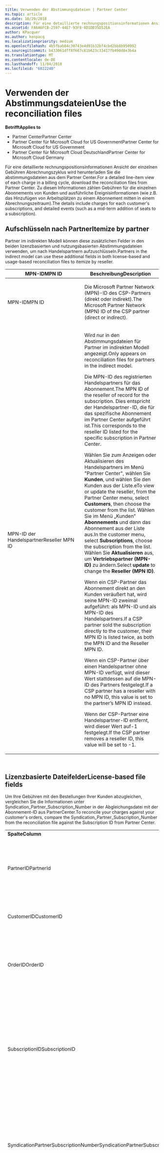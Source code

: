 ```yaml
---
title: Verwenden der Abstimmungsdateien | Partner Center
ms.topic: article
ms.date: 10/29/2018
description: Für eine detaillierte rechnungspositionsinformationen Ansicht der einzelnen Gebühren Abrechnungszyklus wird herunterladen Sie die abstimmungsdateien aus dem Partner Center.
ms.assetid: FA6A6FCB-2597-44E7-93F8-8D1DD35D52EA
author: KPacquer
ms.author: kenpacq
ms.localizationpriority: medium
ms.openlocfilehash: 4b5fbab84c30743e4d91b32bf4cbd2bb8b950992
ms.sourcegitcommit: b433061dff8f667c81b623c33417fb490d8e3b4a
ms.translationtype: MT
ms.contentlocale: de-DE
ms.lasthandoff: 11/04/2018
ms.locfileid: "6022240"
---
```

# <a name="use-the-reconciliation-files"></a><span data-ttu-id="d9458-103">Verwenden der Abstimmungsdateien</span><span class="sxs-lookup"><span data-stu-id="d9458-103">Use the reconciliation files</span></span>

**<span data-ttu-id="d9458-104">Betrifft</span><span class="sxs-lookup"><span data-stu-id="d9458-104">Applies to</span></span>**

-  <span data-ttu-id="d9458-105">Partner Center</span><span class="sxs-lookup"><span data-stu-id="d9458-105">Partner Center</span></span>
-  <span data-ttu-id="d9458-106">Partner Center für Microsoft Cloud for US Government</span><span class="sxs-lookup"><span data-stu-id="d9458-106">Partner Center for Microsoft Cloud for US Government</span></span>
-  <span data-ttu-id="d9458-107">Partner Center für Microsoft Cloud Deutschland</span><span class="sxs-lookup"><span data-stu-id="d9458-107">Partner Center for Microsoft Cloud Germany</span></span>

<span data-ttu-id="d9458-108">Für eine detaillierte rechnungspositionsinformationen Ansicht der einzelnen Gebühren Abrechnungszyklus wird herunterladen Sie die abstimmungsdateien aus dem Partner Center.</span><span class="sxs-lookup"><span data-stu-id="d9458-108">For a detailed line-item view of each charge in a billing cycle, download the reconciliation files from Partner Center.</span></span> <span data-ttu-id="d9458-109">Zu diesen Informationen zählen Gebühren für die einzelnen Abonnements von Kunden und ausführliche Ereignisinformationen (wie z.B. das Hinzufügen von Arbeitsplätzen zu einem Abonnement mitten in einem Abrechnungszeitraum).</span><span class="sxs-lookup"><span data-stu-id="d9458-109">The details include charges for each customer's subscriptions, and detailed events (such as a mid-term addition of seats to a subscription).</span></span>

## <a href="" id="itemizebypartner"></a><span data-ttu-id="d9458-110">Aufschlüsseln nach Partner</span><span class="sxs-lookup"><span data-stu-id="d9458-110">Itemize by partner</span></span>


<span data-ttu-id="d9458-111">Partner im indirekten Modell können diese zusätzlichen Felder in den beiden lizenzbasierten und nutzungsbasierten Abstimmungsdateien verwenden, um nach Handelspartnern aufzuschlüsseln.</span><span class="sxs-lookup"><span data-stu-id="d9458-111">Partners in the indirect model can use these additional fields in both license-based and usage-based reconciliation files to itemize by reseller.</span></span>

<table>
<colgroup>
<col width="50%" />
<col width="50%" />
</colgroup>
<thead>
<tr class="header">
<th><span data-ttu-id="d9458-112">MPN-ID</span><span class="sxs-lookup"><span data-stu-id="d9458-112">MPN ID</span></span></th>
<th><span data-ttu-id="d9458-113">Beschreibung</span><span class="sxs-lookup"><span data-stu-id="d9458-113">Description</span></span></th>
</tr>
</thead>
<tbody>
<tr class="odd">
<td><span data-ttu-id="d9458-114">MPN-ID</span><span class="sxs-lookup"><span data-stu-id="d9458-114">MPN ID</span></span></td>
<td><p><span data-ttu-id="d9458-115">Die Microsoft Partner Network (MPN)-ID des CSP-Partners (direkt oder indirekt).</span><span class="sxs-lookup"><span data-stu-id="d9458-115">The Microsoft Partner Network (MPN) ID of the CSP partner (direct or indirect).</span></span></p></td>
</tr>
<tr class="even">
<td><span data-ttu-id="d9458-116">MPN-ID der Handelspartner</span><span class="sxs-lookup"><span data-stu-id="d9458-116">Reseller MPN ID</span></span></td>
<td><p><span data-ttu-id="d9458-117">Wird nur in den Abstimmungsdateien für Partner im indirekten Modell angezeigt.</span><span class="sxs-lookup"><span data-stu-id="d9458-117">Only appears on reconciliation files for partners in the indirect model.</span></span></p>
<p><span data-ttu-id="d9458-118">Die MPN-ID des registrierten Handelspartners für das Abonnement.</span><span class="sxs-lookup"><span data-stu-id="d9458-118">The MPN ID of the reseller of record for the subscription.</span></span> <span data-ttu-id="d9458-119">Dies entspricht der Handelspartner-ID, die für das spezifische Abonnement im Partner Center aufgeführt ist.</span><span class="sxs-lookup"><span data-stu-id="d9458-119">This corresponds to the reseller ID listed for the specific subscription in Partner Center.</span></span></p>
<p><span data-ttu-id="d9458-120">Wählen Sie zum Anzeigen oder Aktualisieren des Handelspartners im Menü "Partner Center", wählen Sie <strong>Kunden</strong>, und wählen Sie den Kunden aus der Liste.</span><span class="sxs-lookup"><span data-stu-id="d9458-120">eTo view or update the reseller, from the Partner Center menu, select <strong>Customers</strong>, then choose the customer from the list.</span></span> <span data-ttu-id="d9458-121">Wählen Sie im Menü „Kunden” <strong>Abonnements</strong> und dann das Abonnement aus der Liste aus.</span><span class="sxs-lookup"><span data-stu-id="d9458-121">In the customer menu, select <strong>Subscriptions</strong>, choose the subscription from the list.</span></span> <span data-ttu-id="d9458-122">Wählen Sie <strong>Aktualisieren</strong> aus, um <strong>Vertriebspartner (MPN-ID)</strong> zu ändern.</span><span class="sxs-lookup"><span data-stu-id="d9458-122">Select <strong>update</strong> to change the <strong>Reseller (MPN ID)</strong>.</span></span></p>
<p><span data-ttu-id="d9458-123">Wenn ein CSP-Partner das Abonnement direkt an den Kunden veräußert hat, wird seine MPN-ID zweimal aufgeführt: als MPN-ID und als MPN-ID des Handelspartners.</span><span class="sxs-lookup"><span data-stu-id="d9458-123">If a CSP partner sold the subscription directly to the customer, their MPN ID is listed twice, as both the MPN ID and the Reseller MPN ID.</span></span></p>
<p><span data-ttu-id="d9458-124">Wenn ein CSP-Partner über einen Handelspartner ohne MPN-ID verfügt, wird dieser Wert stattdessen auf die MPN-ID des Partners festgelegt.</span><span class="sxs-lookup"><span data-stu-id="d9458-124">If a CSP partner has a reseller with no MPN ID, this value is set to the partner’s MPN ID instead.</span></span></p>
<p><span data-ttu-id="d9458-125">Wenn der CSP-Partner eine Handelspartner-ID entfernt, wird dieser Wert auf-1 festgelegt.</span><span class="sxs-lookup"><span data-stu-id="d9458-125">If the CSP partner removes a reseller ID, this value will be set to -1.</span></span></p></td>
</tr>
</tbody>
</table>

 

## <a href="" id="licensebasedfiles"></a> <span data-ttu-id="d9458-126">Lizenzbasierte Dateifelder</span><span class="sxs-lookup"><span data-stu-id="d9458-126">License-based file fields</span></span>


<span data-ttu-id="d9458-127">Um Ihre Gebühren mit den Bestellungen Ihrer Kunden abzugleichen, vergleichen Sie die Informationen unter Syndication\_Partner\_Subscription\_Number in der Abgleichungsdatei mit der Abonnement-ID aus PartnerCenter.</span><span class="sxs-lookup"><span data-stu-id="d9458-127">To reconcile your charges against your customer's orders, compare the Syndication\_Partner\_Subscription\_Number from the reconciliation file against the Subscription ID from Partner Center.</span></span>

<table>
<colgroup>
<col width="33%" />
<col width="33%" />
<col width="33%" />
</colgroup>
<tbody>
<tr class="odd">
<td><strong><span data-ttu-id="d9458-128">Spalte</span><span class="sxs-lookup"><span data-stu-id="d9458-128">Column</span></span></strong></td>
<td><strong><span data-ttu-id="d9458-129">Beschreibung</span><span class="sxs-lookup"><span data-stu-id="d9458-129">Description</span></span></strong></td>
<td><strong><span data-ttu-id="d9458-130">Beispielwert</span><span class="sxs-lookup"><span data-stu-id="d9458-130">Sample Value</span></span></strong></td>
</tr>
<tr class="even">
<td><span data-ttu-id="d9458-131">PartnerID</span><span class="sxs-lookup"><span data-stu-id="d9458-131">PartnerId</span></span></td>
<td><p><span data-ttu-id="d9458-132">Eindeutiger Bezeichner für eine spezifische Abrechnungsentität im GUID-Format.</span><span class="sxs-lookup"><span data-stu-id="d9458-132">Unique identifier for a specific billing entity, in GUID format.</span></span> <span data-ttu-id="d9458-133">Nicht zur Abstimmung erforderlich, kann jedoch hilfreiche Informationen bereitstellen.</span><span class="sxs-lookup"><span data-stu-id="d9458-133">Not required for reconciliation, however may be useful information.</span></span> <span data-ttu-id="d9458-134">In allen Zeilen gleich.</span><span class="sxs-lookup"><span data-stu-id="d9458-134">Same in all rows.</span></span></p></td>
<td><span data-ttu-id="d9458-135">8ddd03642-test-test-test-46b58d356b4e</span><span class="sxs-lookup"><span data-stu-id="d9458-135">8ddd03642-test-test-test-46b58d356b4e</span></span></td>
</tr>
<tr class="odd">
<td><span data-ttu-id="d9458-136">CustomerID</span><span class="sxs-lookup"><span data-stu-id="d9458-136">CustomerID</span></span></td>
<td><p><span data-ttu-id="d9458-137">Eindeutige Microsoft-ID im GUID-Format: wird zur Identifizierung des Kunden verwendet.</span><span class="sxs-lookup"><span data-stu-id="d9458-137">Unique Microsoft ID, in GUID format, used to identify the customer.</span></span></p></td>
<td><span data-ttu-id="d9458-138">12ABCD34-001A-BCD2-987C-3210ABCD5678</span><span class="sxs-lookup"><span data-stu-id="d9458-138">12ABCD34-001A-BCD2-987C-3210ABCD5678</span></span></td>
</tr>
<tr class="even">
<td><span data-ttu-id="d9458-139">OrderID</span><span class="sxs-lookup"><span data-stu-id="d9458-139">OrderID</span></span></td>
<td><p><span data-ttu-id="d9458-140">Eindeutiger Bezeichner für eine Bestellung auf der Microsoft-Abrechnungsplattform.</span><span class="sxs-lookup"><span data-stu-id="d9458-140">Unique identifier for an order in the Microsoft billing platform.</span></span> <span data-ttu-id="d9458-141">Kann beim Kontakt zum Support zum Identifizieren der Bestellung hilfreich sein, jedoch nicht zur Abstimmung.</span><span class="sxs-lookup"><span data-stu-id="d9458-141">May be useful to identify the order when contacting support but not for reconciliation.</span></span></p></td>
<td><span data-ttu-id="d9458-142">566890604832738111</span><span class="sxs-lookup"><span data-stu-id="d9458-142">566890604832738111</span></span></td>
</tr>
<tr class="odd">
<td><span data-ttu-id="d9458-143">SubscriptionID</span><span class="sxs-lookup"><span data-stu-id="d9458-143">SubscriptionID</span></span></td>
<td><p><span data-ttu-id="d9458-144">Eindeutiger Bezeichner für ein Abonnement auf der Microsoft-Abrechnungsplattform.</span><span class="sxs-lookup"><span data-stu-id="d9458-144">Unique identifier for a subscription in the Microsoft billing platform.</span></span> <span data-ttu-id="d9458-145">Kann zum Identifizieren des Abonnements bei einer Supportanfrage nützlich sein, dient jedoch nicht zu Abstimmungszwecken.</span><span class="sxs-lookup"><span data-stu-id="d9458-145">May be useful to identify the subscription when contacting support but not for reconciliation.</span></span></p>
<p><span data-ttu-id="d9458-146">Diese ID ist nicht mit der Abonnement-ID in der Partner-Verwaltungskonsole identisch.</span><span class="sxs-lookup"><span data-stu-id="d9458-146">This is not the same as the Subscription ID on the Partner Admin Console.</span></span> <span data-ttu-id="d9458-147">Siehe Syndication_Partner_Subscription_Number.</span><span class="sxs-lookup"><span data-stu-id="d9458-147">Please see Syndication_Partner_Subscription_Number.</span></span></p></td>
<td><span data-ttu-id="d9458-148">usCBMgAAAAAAAAIA</span><span class="sxs-lookup"><span data-stu-id="d9458-148">usCBMgAAAAAAAAIA</span></span></td>
</tr>
<tr class="even">
<td><span data-ttu-id="d9458-149">SyndicationPartnerSubscriptionNumber</span><span class="sxs-lookup"><span data-stu-id="d9458-149">SyndicationPartnerSubscriptionNumber</span></span></td>
<td><p><span data-ttu-id="d9458-150">Eindeutiger Bezeichner des Abonnements.</span><span class="sxs-lookup"><span data-stu-id="d9458-150">Unique identifier for subscriptions.</span></span> <span data-ttu-id="d9458-151">Ein Kunde kann über mehrere Abonnements für denselben Plan verfügen, daher ist dies für die Analyse der Erstattungsdatei wichtig.</span><span class="sxs-lookup"><span data-stu-id="d9458-151">A customer can have multiple subscriptions for the same plan, so this is important for reconciliation file analysis.</span></span></p>
<p><span data-ttu-id="d9458-152">Dieses Feld ist der Abonnement-ID in der Partner-Administratorkonsole zugeordnet.</span><span class="sxs-lookup"><span data-stu-id="d9458-152">This field maps to the Subscription ID in the Partner Admin Console.</span></span></p></td>
<td><span data-ttu-id="d9458-153">fb977ab5-test-test-test-24c8d9591708</span><span class="sxs-lookup"><span data-stu-id="d9458-153">fb977ab5-test-test-test-24c8d9591708</span></span></td>
</tr>
<tr class="odd">
<td><span data-ttu-id="d9458-154">OfferID</span><span class="sxs-lookup"><span data-stu-id="d9458-154">OfferID</span></span></td>
<td><p><span data-ttu-id="d9458-155">Eindeutige Angebot-ID.</span><span class="sxs-lookup"><span data-stu-id="d9458-155">Unique offer ID.</span></span> <span data-ttu-id="d9458-156">Standard-Angebots-ID gemäß der Preisliste.</span><span class="sxs-lookup"><span data-stu-id="d9458-156">Standard offer ID as per price list.</span></span></p>
<p><span data-ttu-id="d9458-157"><b>Hinweis</b>: Dieser Wert entspricht nicht der Angebots-ID aus der Preisliste.</span><span class="sxs-lookup"><span data-stu-id="d9458-157"><b>Note</b>: This value does not match Offer ID from the price list.</span></span> <span data-ttu-id="d9458-158">Siehe DurableOfferID unten.</span><span class="sxs-lookup"><span data-stu-id="d9458-158">See DurableOfferID below.</span></span></p></td>
<td><span data-ttu-id="d9458-159">FE616D64-E9A8-40EF-843F-152E9BBEF3D1</span><span class="sxs-lookup"><span data-stu-id="d9458-159">FE616D64-E9A8-40EF-843F-152E9BBEF3D1</span></span></td>
</tr>
<tr class="even">
<td><span data-ttu-id="d9458-160">DurableOfferID</span><span class="sxs-lookup"><span data-stu-id="d9458-160">DurableOfferID</span></span></td>
<td><p><span data-ttu-id="d9458-161">Eindeutige dauerhafte Angebots-ID gemäß Definition in der Preisliste.</span><span class="sxs-lookup"><span data-stu-id="d9458-161">Unique durable offer ID, as defined in the price list.</span></span></p>
<p><span data-ttu-id="d9458-162"><b>Hinweis</b>: Dieser Wert entspricht der Angebots-ID aus der Preisliste.</span><span class="sxs-lookup"><span data-stu-id="d9458-162"><b>Note</b>: This value matches the Offer ID from the price list.</span></span></p></td>
<td><span data-ttu-id="d9458-163">1017D7F3-6D7F-4BFA-BDD8-79BC8F104E0C</span><span class="sxs-lookup"><span data-stu-id="d9458-163">1017D7F3-6D7F-4BFA-BDD8-79BC8F104E0C</span></span></td>
</tr>
<tr class="odd">
<td><span data-ttu-id="d9458-164">OfferName</span><span class="sxs-lookup"><span data-stu-id="d9458-164">OfferName</span></span></td>
<td><p><span data-ttu-id="d9458-165">Der Name des Service-Angebots, das der Kunde gekauft hat, wie in der Preisliste definiert.</span><span class="sxs-lookup"><span data-stu-id="d9458-165">The name of the service offering purchased by the customer, as defined in the price list.</span></span></p></td>
<td><span data-ttu-id="d9458-166">Microsoft Office 365 (Plan E3)</span><span class="sxs-lookup"><span data-stu-id="d9458-166">Microsoft Office 365 (Plan E3)</span></span></td>
</tr>
<tr class="even">
<td><span data-ttu-id="d9458-167">SubscriptionStartDate</span><span class="sxs-lookup"><span data-stu-id="d9458-167">SubscriptionStartDate</span></span></td>
<td><p><span data-ttu-id="d9458-168">Das Anfangsdatum des Abonnements, festgelegt auf den Tag nach Übermittlung der Bestellung.</span><span class="sxs-lookup"><span data-stu-id="d9458-168">The subscription start date, set to the day after the order is submitted.</span></span> <span data-ttu-id="d9458-169">Wenn Sie das Anfangsdatum des Abonnements mit dem Enddatum vergleichen, können Sie feststellen, ob der Kunde sich noch im ersten Jahr des Abonnements befindet, oder ob das Abonnement für das folgende Jahr verlängert wurde.</span><span class="sxs-lookup"><span data-stu-id="d9458-169">By looking at the subscription start date in conjunction with the end date, you can determine if the customer is still within the first year of the subscription or if the subscription has been renewed for the following year.</span></span></p>
<p><span data-ttu-id="d9458-170">Die Uhrzeit ist immer auf den Tagesbeginn um 0:00 Uhr festgelegt.</span><span class="sxs-lookup"><span data-stu-id="d9458-170">The time is always the beginning of the day, 0:00.</span></span></p></td>
<td><span data-ttu-id="d9458-171">01.02.2015 0:00</span><span class="sxs-lookup"><span data-stu-id="d9458-171">2/1/2015 0:00</span></span></td>
</tr>
<tr class="odd">
<td><span data-ttu-id="d9458-172">SubscriptionEndDate</span><span class="sxs-lookup"><span data-stu-id="d9458-172">SubscriptionEndDate</span></span></td>
<td><p><span data-ttu-id="d9458-173">Enddatum des Abonnements: 12 Monate + x Tage nach dem Anfangsdatum (entspricht dem Abrechnungsdatum für den Partner) oder 12 Monate ab dem Verlängerungsdatum.</span><span class="sxs-lookup"><span data-stu-id="d9458-173">The subscription end date: 12 months + x days after start date (to align with partner billing date) or 12 months from renewal date.</span></span></p>
<p><span data-ttu-id="d9458-174">Bei Verlängerung werden die Preise gemäß der aktuellen Preisliste aktualisiert.</span><span class="sxs-lookup"><span data-stu-id="d9458-174">At renewal, prices are updated to the current price list.</span></span> <span data-ttu-id="d9458-175">Vor einer automatischen Verlängerung ist möglicherweise die Kommunikation mit dem Kunden erforderlich.</span><span class="sxs-lookup"><span data-stu-id="d9458-175">Customer communication may be required in advance of automated renewal.</span></span></p>
<p><span data-ttu-id="d9458-176">Die Uhrzeit ist immer auf den Tagesbeginn um 0:00 Uhr festgelegt.</span><span class="sxs-lookup"><span data-stu-id="d9458-176">The time is always the beginning of the day, 0:00.</span></span></p></td>
<td><span data-ttu-id="d9458-177">01.02.2015 0:00</span><span class="sxs-lookup"><span data-stu-id="d9458-177">2/1/2015 0:00</span></span></td>
</tr>
<tr class="even">
<td><span data-ttu-id="d9458-178">ChargeStartDate</span><span class="sxs-lookup"><span data-stu-id="d9458-178">ChargeStartDate</span></span></td>
<td><p><span data-ttu-id="d9458-179">Der erste Tag, an dem Gebühren anfallen.</span><span class="sxs-lookup"><span data-stu-id="d9458-179">Start day of the charges.</span></span></p>
<p><span data-ttu-id="d9458-180">Wenn ein Kunde die Anzahl der Arbeitsplätze ändert, werden anhand dieser Anzahl die Kosten pro Tag (anteilsmäßig) berechnet.</span><span class="sxs-lookup"><span data-stu-id="d9458-180">When a customer changes seat numbers, this number is used to calculate per-day (pro-rata) charges.</span></span></p>
<p><span data-ttu-id="d9458-181">Die Uhrzeit ist immer auf den Tagesbeginn um 0:00 Uhr festgelegt.</span><span class="sxs-lookup"><span data-stu-id="d9458-181">The time is always the beginning of the day, 0:00.</span></span></p></td>
<td><span data-ttu-id="d9458-182">01.02.2015 0:00</span><span class="sxs-lookup"><span data-stu-id="d9458-182">2/1/2015 0:00</span></span></td>
</tr>
<tr class="odd">
<td><span data-ttu-id="d9458-183">ChargeEndDate</span><span class="sxs-lookup"><span data-stu-id="d9458-183">ChargeEndDate</span></span></td>
<td><p><span data-ttu-id="d9458-184">Letzter Tag, an dem Gebühren anfallen.</span><span class="sxs-lookup"><span data-stu-id="d9458-184">End day of the charges.</span></span></p>
<p><span data-ttu-id="d9458-185">Wenn ein Kunde die Anzahl der Arbeitsplätze ändert, werden anhand dieser Anzahl die Kosten pro Tag (anteilsmäßig) berechnet.</span><span class="sxs-lookup"><span data-stu-id="d9458-185">When a customer changes seat numbers, this number is used to calculate per-day (pro-rata) charges.</span></span></p>
<p><span data-ttu-id="d9458-186">Die Uhrzeit ist immer auf das Tagesende um 23:59 Uhr festgelegt.</span><span class="sxs-lookup"><span data-stu-id="d9458-186">The time is always the end of the day, 23:59.</span></span></p></td>
<td><span data-ttu-id="d9458-187">28.2.2015 23:59</span><span class="sxs-lookup"><span data-stu-id="d9458-187">2/28/2015 23:59</span></span></td>
</tr>
<tr class="even">
<td><span data-ttu-id="d9458-188">ChargeType</span><span class="sxs-lookup"><span data-stu-id="d9458-188">ChargeType</span></span></td>
<td><p><span data-ttu-id="d9458-189">Art der Gebühren oder der Anpassung.</span><span class="sxs-lookup"><span data-stu-id="d9458-189">The type of charge or adjustment.</span></span> <span data-ttu-id="d9458-190">Siehe <a href="#charge_types">Zuordnung von Gebühren zwischen einer Rechnung und der Erstattungsdatei</a></span><span class="sxs-lookup"><span data-stu-id="d9458-190">See <a href="#charge_types">Mapping charges between an invoice and the reconciliation file</a></span></span></p></td>
<td><p><span data-ttu-id="d9458-191">Siehe <a href="#charge_types">Zuordnung von Gebühren zwischen einer Rechnung und der Erstattungsdatei</a></span><span class="sxs-lookup"><span data-stu-id="d9458-191">See <a href="#charge_types">Mapping charges between an invoice and the reconciliation file</a></span></span></p></td>
</tr>
<tr class="odd">
<td><span data-ttu-id="d9458-192">UnitPrice</span><span class="sxs-lookup"><span data-stu-id="d9458-192">UnitPrice</span></span></td>
<td><p><span data-ttu-id="d9458-193">Preis pro Arbeitsplatz, wie zum Zeitpunkt des Kaufs in der Preisliste veröffentlicht.</span><span class="sxs-lookup"><span data-stu-id="d9458-193">Price per seat, as published in the pricelist at the time of purchase.</span></span> <span data-ttu-id="d9458-194">Stellen Sie sicher, dass dies den Informationen entspricht, die in Ihrem Abrechnungssystem während der Abstimmung gespeichert wurden.</span><span class="sxs-lookup"><span data-stu-id="d9458-194">Ensure this matches the information stored in your billing system during reconciliation.</span></span></p></td>
<td><span data-ttu-id="d9458-195">6,82</span><span class="sxs-lookup"><span data-stu-id="d9458-195">6.82</span></span></td>
</tr>
<tr class="even">
<td><span data-ttu-id="d9458-196">Menge</span><span class="sxs-lookup"><span data-stu-id="d9458-196">Quantity</span></span></td>
<td><p><span data-ttu-id="d9458-197">Anzahl der Arbeitsplätze</span><span class="sxs-lookup"><span data-stu-id="d9458-197">Number of seats.</span></span> <span data-ttu-id="d9458-198">Stellen Sie sicher, dass dies den Informationen entspricht, die in Ihrem Abrechnungssystem während der Abstimmung gespeichert wurden.</span><span class="sxs-lookup"><span data-stu-id="d9458-198">Ensure this matches the information stored in your billing system during reconciliation.</span></span></p></td>
<td><span data-ttu-id="d9458-199">2</span><span class="sxs-lookup"><span data-stu-id="d9458-199">2</span></span></td>
</tr>
<tr class="odd">
<td><span data-ttu-id="d9458-200">Betrag</span><span class="sxs-lookup"><span data-stu-id="d9458-200">Amount</span></span></td>
<td><p><span data-ttu-id="d9458-201">Gesamtpreis für die Menge</span><span class="sxs-lookup"><span data-stu-id="d9458-201">Total of price for quantity.</span></span> <span data-ttu-id="d9458-202">Hilfreich der Überprüfung, dass die Betragsberechnung mit der Abrechnung für Ihre Kunden übereinstimmt.</span><span class="sxs-lookup"><span data-stu-id="d9458-202">Useful to check that the amount calculation matches how you calculate this for your customers.</span></span></p></td>
<td><span data-ttu-id="d9458-203">13,32</span><span class="sxs-lookup"><span data-stu-id="d9458-203">13.32</span></span></td>
</tr>
<tr class="even">
<td><span data-ttu-id="d9458-204">TotalOtherDiscount</span><span class="sxs-lookup"><span data-stu-id="d9458-204">TotalOtherDiscount</span></span></td>
<td><p><span data-ttu-id="d9458-205">Rabattbetrag auf diese Gebühren.</span><span class="sxs-lookup"><span data-stu-id="d9458-205">Amount of discount applied to these charges.</span></span> <span data-ttu-id="d9458-206">IUR (Internal Use Rights) oder neue Abonnements, die Anspruch auf einen Bonus haben, enthalten ebenfalls einen Rabattbetrag in dieser Spalte.</span><span class="sxs-lookup"><span data-stu-id="d9458-206">IUR or new subscriptions eligible for an incentive will also contain a discount amount in this column.</span></span></p></td>
<td><span data-ttu-id="d9458-207">2,32</span><span class="sxs-lookup"><span data-stu-id="d9458-207">2.32</span></span></td>
</tr>
<tr class="odd">
<td><span data-ttu-id="d9458-208">Zwischensumme</span><span class="sxs-lookup"><span data-stu-id="d9458-208">Subtotal</span></span></td>
<td><p><span data-ttu-id="d9458-209">Gesamtbetrag vor Steuern</span><span class="sxs-lookup"><span data-stu-id="d9458-209">Total before tax.</span></span> <span data-ttu-id="d9458-210">Überprüft, ob bei Rabatten Ihre Zwischensumme mit dem erwarteten Gesamtbetrag übereinstimmt.</span><span class="sxs-lookup"><span data-stu-id="d9458-210">Checks that your subtotal matches your expected total, in case of a discount.</span></span></p></td>
<td><span data-ttu-id="d9458-211">11</span><span class="sxs-lookup"><span data-stu-id="d9458-211">11</span></span></td>
</tr>
<tr class="even">
<td><span data-ttu-id="d9458-212">Steuern</span><span class="sxs-lookup"><span data-stu-id="d9458-212">Tax</span></span></td>
<td><p><span data-ttu-id="d9458-213">USt.-Betrag auf der Grundlage der Steuervorschriften und spezifischen Gegebenheiten Ihres Markts.</span><span class="sxs-lookup"><span data-stu-id="d9458-213">Tax amount charge, based on your market's tax rules and specific circumstances.</span></span></p></td>
<td><span data-ttu-id="d9458-214">0</span><span class="sxs-lookup"><span data-stu-id="d9458-214">0</span></span></td>
</tr>
<tr class="odd">
<td><span data-ttu-id="d9458-215">TotalForCustomer</span><span class="sxs-lookup"><span data-stu-id="d9458-215">TotalForCustomer</span></span></td>
<td><p><span data-ttu-id="d9458-216">Gesamtsumme nach Steuern.</span><span class="sxs-lookup"><span data-stu-id="d9458-216">Total after tax.</span></span> <span data-ttu-id="d9458-217">Überprüft, ob in der Rechnung Steuern berechnet werden.</span><span class="sxs-lookup"><span data-stu-id="d9458-217">Checks if you are charged tax in the invoice.</span></span></p></td>
<td><span data-ttu-id="d9458-218">11</span><span class="sxs-lookup"><span data-stu-id="d9458-218">11</span></span></td>
</tr>
<tr class="even">
<td><span data-ttu-id="d9458-219">Währung</span><span class="sxs-lookup"><span data-stu-id="d9458-219">Currency</span></span></td>
<td><p><span data-ttu-id="d9458-220">Währungstyp</span><span class="sxs-lookup"><span data-stu-id="d9458-220">Currency type.</span></span> <span data-ttu-id="d9458-221">Jede Abrechnungsentität verfügt nur über eine Währung.</span><span class="sxs-lookup"><span data-stu-id="d9458-221">Each billing entity has only one currency.</span></span> <span data-ttu-id="d9458-222">Überprüft auf Übereinstimmung in Ihrer ersten Rechnung und nach jedem großen Update der Abrechnungsplattform.</span><span class="sxs-lookup"><span data-stu-id="d9458-222">Check that it matches your first invoice and then after any major billing platform update.</span></span></p></td>
<td><span data-ttu-id="d9458-223">EUR</span><span class="sxs-lookup"><span data-stu-id="d9458-223">EUR</span></span></td>
</tr>
<tr class="odd">
<td><span data-ttu-id="d9458-224">CustomerName</span><span class="sxs-lookup"><span data-stu-id="d9458-224">CustomerName</span></span></td>
<td><p><span data-ttu-id="d9458-225">Firmenname des Kunden wie im Partner Center angegeben.</span><span class="sxs-lookup"><span data-stu-id="d9458-225">Customer's organization name as reported in Partner Center.</span></span> <span data-ttu-id="d9458-226">Dies ist sehr wichtig für die Abstimmung der Rechnung mit Ihren Systeminformationen.</span><span class="sxs-lookup"><span data-stu-id="d9458-226">This is very important for reconciling the invoice with your system information.</span></span></p></td>
<td><span data-ttu-id="d9458-227">Test für Kunde A</span><span class="sxs-lookup"><span data-stu-id="d9458-227">Test Customer A</span></span></td>
</tr>
<tr class="even">
<td><span data-ttu-id="d9458-228">MPNID</span><span class="sxs-lookup"><span data-stu-id="d9458-228">MPNID</span></span></td>
<td><p><span data-ttu-id="d9458-229">MPN-ID des CSP-Partners</span><span class="sxs-lookup"><span data-stu-id="d9458-229">MPN ID of the CSP partner</span></span></p></td>
<td><span data-ttu-id="d9458-230">4390934</span><span class="sxs-lookup"><span data-stu-id="d9458-230">4390934</span></span></td>
</tr>
<tr class="odd">
<td><span data-ttu-id="d9458-231">ResellerMPNID</span><span class="sxs-lookup"><span data-stu-id="d9458-231">ResellerMPNID</span></span></td>
<td><p><span data-ttu-id="d9458-232">MPN-ID des registrierten Handelspartners für das Abonnement.</span><span class="sxs-lookup"><span data-stu-id="d9458-232">MPN ID of the reseller of record for the subscription.</span></span> <span data-ttu-id="d9458-233">Siehe [Aufschlüsseln nach Partner](#itemizebypartner).</span><span class="sxs-lookup"><span data-stu-id="d9458-233">See [Itemize by partner](#itemizebypartner).</span></span></p></td>
<td><span data-ttu-id="d9458-234">4390934</span><span class="sxs-lookup"><span data-stu-id="d9458-234">4390934</span></span></td>
</tr>
<tr class="even">
<td><span data-ttu-id="d9458-235">DomainName</span><span class="sxs-lookup"><span data-stu-id="d9458-235">DomainName</span></span></td>
<td><p><span data-ttu-id="d9458-236">Kundendomänenname: wird zur Identifizierung des Kunden verwendet.</span><span class="sxs-lookup"><span data-stu-id="d9458-236">Customer's domain name, used to help identify the customer.</span></span> <span data-ttu-id="d9458-237">Dies sollte nicht verwendet werden, um den Kunden eindeutig zu identifizieren, wie der Kunde/Partner über das Office 365-Portal Vanity/Standarddomäne aktualisieren können.</span><span class="sxs-lookup"><span data-stu-id="d9458-237">This should not be used to uniquely identify the customer as the customer/partner can update the vanity/default domain via the O365 portal.</span></span> <span data-ttu-id="d9458-238">Dieses Feld wird bis zum zweiten Rechnungszyklus leer angezeigt.</span><span class="sxs-lookup"><span data-stu-id="d9458-238">This field may appear blank until the second billing cycle.</span></span></p></td>
<td><span data-ttu-id="d9458-239">example.onmicrosoft.com</span><span class="sxs-lookup"><span data-stu-id="d9458-239">example.onmicrosoft.com</span></span></td>
</tr>
<tr class="odd">
<td><span data-ttu-id="d9458-240">SubscriptionName</span><span class="sxs-lookup"><span data-stu-id="d9458-240">SubscriptionName</span></span></td>
<td><p><span data-ttu-id="d9458-241">Abonnement-Nickname.</span><span class="sxs-lookup"><span data-stu-id="d9458-241">Subscription nickname.</span></span> <span data-ttu-id="d9458-242">Wenn kein Nickname angegeben ist, verwendet Partner Center den OfferName.</span><span class="sxs-lookup"><span data-stu-id="d9458-242">If no nickname is specified, Partner Center uses the OfferName.</span></span></p></td>
<td><span data-ttu-id="d9458-243">PROJECT ONLINE</span><span class="sxs-lookup"><span data-stu-id="d9458-243">PROJECT ONLINE</span></span></td>
</tr>
<tr class="even">
<td><span data-ttu-id="d9458-244">SubscriptionDescription</span><span class="sxs-lookup"><span data-stu-id="d9458-244">SubscriptionDescription</span></span></td>
<td><p><span data-ttu-id="d9458-245">Der Name des Service-Angebots, das der Kunde gekauft hat, wie in der Preisliste definiert.</span><span class="sxs-lookup"><span data-stu-id="d9458-245">The name of the service offering purchased by the customer, as defined in the price list.</span></span> <span data-ttu-id="d9458-246">(Dies ist ein identisches Feld für den Angebotsnamen).</span><span class="sxs-lookup"><span data-stu-id="d9458-246">(This is an identical field to Offer name).</span></span></p></td>
<td><span data-ttu-id="d9458-247">PROJECT ONLINE PREMIUM OHNE PROJECT-CLIENT</span><span class="sxs-lookup"><span data-stu-id="d9458-247">PROJECT ONLINE PREMIUM WITHOUT PROJECT CLIENT</span></span></td>
</tr>
</tbody>
</table>


## <a href="" id="usagebasedfiles"></a><span data-ttu-id="d9458-248">Nutzungsbasierte Dateifelder</span><span class="sxs-lookup"><span data-stu-id="d9458-248">Usage-based file fields</span></span>


<span data-ttu-id="d9458-249">Um Ihre Gebühren mit der Nutzung des Kunden abzugleichen, vergleichen Sie ResellerID/ResellerName/ResellerBillableAccount aus der Abgleichungsdatei, den Kundennamen und die Abonnement-ID in Partner Center.</span><span class="sxs-lookup"><span data-stu-id="d9458-249">To reconcile your charges against your customer's usage, compare the ResellerID/ResellerName/ResellerBillableAccount from the reconciliation file, the customer name, and the Subscription ID from Partner Center.</span></span>

<span data-ttu-id="d9458-250">Die folgenden Felder enthalten Informationen zu den verwendeten Diensten und den Raten.</span><span class="sxs-lookup"><span data-stu-id="d9458-250">The following fields explain which services were used and the rate.</span></span>

<table>
<colgroup>
<col width="33%" />
<col width="33%" />
<col width="33%" />
</colgroup>
<tbody>
<tr class="odd">
<td><strong><span data-ttu-id="d9458-251">Spalte</span><span class="sxs-lookup"><span data-stu-id="d9458-251">Column</span></span></strong></td>
<td><strong><span data-ttu-id="d9458-252">Beschreibung</span><span class="sxs-lookup"><span data-stu-id="d9458-252">Description</span></span></strong></td>
<td><strong><span data-ttu-id="d9458-253">Beispielwert</span><span class="sxs-lookup"><span data-stu-id="d9458-253">Sample value</span></span></strong></td>
</tr>
<tr class="even">
<td><span data-ttu-id="d9458-254">PartnerID</span><span class="sxs-lookup"><span data-stu-id="d9458-254">PartnerID</span></span></td>
<td><p><span data-ttu-id="d9458-255">Partner-ID im GUID-Format.</span><span class="sxs-lookup"><span data-stu-id="d9458-255">Partner ID, in GUID format.</span></span></p></td>
<td><span data-ttu-id="d9458-256">DA41BC5F-C52D-4464-8A8D-8C8DCC43503B</span><span class="sxs-lookup"><span data-stu-id="d9458-256">DA41BC5F-C52D-4464-8A8D-8C8DCC43503B</span></span></td>
</tr>
<tr class="odd">
<td><span data-ttu-id="d9458-257">PartnerName</span><span class="sxs-lookup"><span data-stu-id="d9458-257">PartnerName</span></span></td>
<td><p><span data-ttu-id="d9458-258">Partnername.</span><span class="sxs-lookup"><span data-stu-id="d9458-258">Partner Name.</span></span></p></td>
<td><span data-ttu-id="d9458-259">Acme integriert</span><span class="sxs-lookup"><span data-stu-id="d9458-259">Acme Incorporated</span></span></td>
</tr>
<tr class="even">
<td><span data-ttu-id="d9458-260">PartnerBillableAccountID</span><span class="sxs-lookup"><span data-stu-id="d9458-260">PartnerBillableAccountID</span></span></td>
<td><p><span data-ttu-id="d9458-261">Partner-Konto-ID.</span><span class="sxs-lookup"><span data-stu-id="d9458-261">Partner Account ID.</span></span></p></td>
<td><span data-ttu-id="d9458-262">1010578050</span><span class="sxs-lookup"><span data-stu-id="d9458-262">1010578050</span></span></td>
</tr>
<tr class="odd">
<td><span data-ttu-id="d9458-263">CustomerName</span><span class="sxs-lookup"><span data-stu-id="d9458-263">CustomerName</span></span></td>
<td><p><span data-ttu-id="d9458-264">Firmenname des Kunden wie im Partner Center angegeben.</span><span class="sxs-lookup"><span data-stu-id="d9458-264">Customer's organization name as reported in Partner Center.</span></span> <span data-ttu-id="d9458-265">Dies ist sehr wichtig für die Abstimmung der Rechnung mit Ihren Systeminformationen.</span><span class="sxs-lookup"><span data-stu-id="d9458-265">This is very important for reconciling the invoice with your system information.</span></span></p></td>
<td><span data-ttu-id="d9458-266">Test für Kunde A</span><span class="sxs-lookup"><span data-stu-id="d9458-266">Test Customer A</span></span></td>
</tr>
<tr class="even">
<td><span data-ttu-id="d9458-267">MPNID</span><span class="sxs-lookup"><span data-stu-id="d9458-267">MPNID</span></span></td>
<td><p><span data-ttu-id="d9458-268">MPN-ID des CSP-Partners.</span><span class="sxs-lookup"><span data-stu-id="d9458-268">MPN ID of the CSP partner.</span></span></p></td>
<td><span data-ttu-id="d9458-269">4390934</span><span class="sxs-lookup"><span data-stu-id="d9458-269">4390934</span></span></td>
</tr>
<tr class="odd">
<td><span data-ttu-id="d9458-270">ResellerMPNID</span><span class="sxs-lookup"><span data-stu-id="d9458-270">ResellerMPNID</span></span></td>
<td><p><span data-ttu-id="d9458-271">MPN-ID des registrierten Handelspartners für das Abonnement.</span><span class="sxs-lookup"><span data-stu-id="d9458-271">MPN ID of the reseller of record for the subscription.</span></span> <span data-ttu-id="d9458-272">Siehe [Aufschlüsseln nach Partner](#itemizebypartner).</span><span class="sxs-lookup"><span data-stu-id="d9458-272">See [Itemize by partner](#itemizebypartner).</span></span></p></td>
<td><span data-ttu-id="d9458-273">4390934</span><span class="sxs-lookup"><span data-stu-id="d9458-273">4390934</span></span></td>
</tr>
<tr class="even">
<td><span data-ttu-id="d9458-274">InvoiceNumber</span><span class="sxs-lookup"><span data-stu-id="d9458-274">InvoiceNumber</span></span></td>
<td><p><span data-ttu-id="d9458-275">Rechnungsnummer, in der die angegebene Transaktion angezeigt wird.</span><span class="sxs-lookup"><span data-stu-id="d9458-275">Invoice number where the specified transaction appears.</span></span></p></td>
<td><span data-ttu-id="d9458-276">D020001IVK</span><span class="sxs-lookup"><span data-stu-id="d9458-276">D020001IVK</span></span></td>
</tr>
<tr class="odd">
<td><span data-ttu-id="d9458-277">ChargeStartDate</span><span class="sxs-lookup"><span data-stu-id="d9458-277">ChargeStartDate</span></span></td>
<td><p><span data-ttu-id="d9458-278">Anfangsdatum des Abrechnungszeitraums, außer wenn Datumsangaben zu zuvor nicht berechneten latenten Nutzungsdaten (aus dem vorherigen Abrechnungszyklus) vorliegen.</span><span class="sxs-lookup"><span data-stu-id="d9458-278">Start date of billing cycle except when presenting dates of previously uncharged latent usage data (from previous bill cycle).</span></span></p>
<p><span data-ttu-id="d9458-279">Die Uhrzeit ist immer auf den Tagesbeginn um 0:00 Uhr festgelegt.</span><span class="sxs-lookup"><span data-stu-id="d9458-279">The time is always the beginning of the day, 0:00.</span></span></p></td>
<td><span data-ttu-id="d9458-280">01.02.2014 0:00</span><span class="sxs-lookup"><span data-stu-id="d9458-280">2/1/2014 0:00</span></span></td>
</tr>
<tr class="even">
<td><span data-ttu-id="d9458-281">ChargeEndDate</span><span class="sxs-lookup"><span data-stu-id="d9458-281">ChargeEndDate</span></span></td>
<td><p><span data-ttu-id="d9458-282">Enddatum des Abrechnungszeitraums, außer wenn Datumsangaben zu zuvor nicht berechneten latenten Nutzungsdaten (aus dem vorherigen Abrechnungszyklus) vorliegen.</span><span class="sxs-lookup"><span data-stu-id="d9458-282">End date of billing cycle except when presenting dates of previously uncharged latent usage data (from previous bill cycle).</span></span></p>
<p><span data-ttu-id="d9458-283">Die Uhrzeit ist immer auf das Tagesende um 23:59 Uhr festgelegt.</span><span class="sxs-lookup"><span data-stu-id="d9458-283">The time is always the end of the day, 23:59.</span></span></p></td>
<td><span data-ttu-id="d9458-284">28.02.2014 23:59</span><span class="sxs-lookup"><span data-stu-id="d9458-284">2/28/2014 23:59</span></span></td>
</tr>
<tr class="odd">
<td><span data-ttu-id="d9458-285">SubscriptionID</span><span class="sxs-lookup"><span data-stu-id="d9458-285">SubscriptionID</span></span></td>
<td><p><span data-ttu-id="d9458-286">Eindeutiger Bezeichner für ein Abonnement auf der Microsoft-Abrechnungsplattform.</span><span class="sxs-lookup"><span data-stu-id="d9458-286">Unique identifier for a subscription in the Microsoft billing platform.</span></span> <span data-ttu-id="d9458-287">Kann zum Identifizieren des Abonnements bei einer Supportanfrage nützlich sein, dient jedoch nicht zu Abstimmungszwecken.</span><span class="sxs-lookup"><span data-stu-id="d9458-287">May be useful to identify the subscription when contacting support but not for reconciliation.</span></span></p>
<p><span data-ttu-id="d9458-288">Diese unterscheidet sich von der Abonnement-ID auf der Partner-Administratorkonsole.</span><span class="sxs-lookup"><span data-stu-id="d9458-288">This is not the same as the Subscription ID on the Partner Admin Console.</span></span></p></td>
<td><span data-ttu-id="d9458-289">usCBMgAAAAAAAAIA</span><span class="sxs-lookup"><span data-stu-id="d9458-289">usCBMgAAAAAAAAIA</span></span></td>
</tr>
<tr class="even">
<td><span data-ttu-id="d9458-290">SubscriptionName</span><span class="sxs-lookup"><span data-stu-id="d9458-290">SubscriptionName</span></span></td>
<td><p><span data-ttu-id="d9458-291">Nickname des Service-Angebots.</span><span class="sxs-lookup"><span data-stu-id="d9458-291">Nickname of the service offering.</span></span></p></td>
<td><span data-ttu-id="d9458-292">Microsoft Azure</span><span class="sxs-lookup"><span data-stu-id="d9458-292">Microsoft Azure</span></span></td>
</tr>
<tr class="odd">
<td><span data-ttu-id="d9458-293">SubscriptionDescription</span><span class="sxs-lookup"><span data-stu-id="d9458-293">SubscriptionDescription</span></span></td>
<td><p><span data-ttu-id="d9458-294">Branche des Service-Angebots</span><span class="sxs-lookup"><span data-stu-id="d9458-294">Line of business of the service offering</span></span></p></td>
<td><span data-ttu-id="d9458-295">Microsoft Azure</span><span class="sxs-lookup"><span data-stu-id="d9458-295">Microsoft Azure</span></span></td>
</tr>
<tr class="even">
<td><span data-ttu-id="d9458-296">OrderID</span><span class="sxs-lookup"><span data-stu-id="d9458-296">OrderID</span></span></td>
<td><p><span data-ttu-id="d9458-297">Eindeutiger Bezeichner für eine Bestellung auf der Microsoft-Abrechnungsplattform.</span><span class="sxs-lookup"><span data-stu-id="d9458-297">Unique identifier for an order in the Microsoft billing platform.</span></span> <span data-ttu-id="d9458-298">Kann beim Kontakt zum Support zum Identifizieren des Abonnements hilfreich sein, jedoch nicht zur Abstimmung.</span><span class="sxs-lookup"><span data-stu-id="d9458-298">May be useful to identify the subscription when contacting support but not for reconciliation.</span></span></p></td>
<td><span data-ttu-id="d9458-299">566890604832738111</span><span class="sxs-lookup"><span data-stu-id="d9458-299">566890604832738111</span></span></td>
</tr>
<tr class="odd">
<td><span data-ttu-id="d9458-300">ServiceName</span><span class="sxs-lookup"><span data-stu-id="d9458-300">ServiceName</span></span></td>
<td><p><span data-ttu-id="d9458-301">Der Name des fraglichen Azure-Dienstes</span><span class="sxs-lookup"><span data-stu-id="d9458-301">The name of the Azure service in question.</span></span></p></td>
<td><span data-ttu-id="d9458-302">VIRTUELLE COMPUTER</span><span class="sxs-lookup"><span data-stu-id="d9458-302">VIRTUAL MACHINES</span></span></td>
</tr>
<tr class="even">
<td><span data-ttu-id="d9458-303">ServiceType</span><span class="sxs-lookup"><span data-stu-id="d9458-303">ServiceType</span></span></td>
<td><p><span data-ttu-id="d9458-304">Der bestimmte Typ des Windows Azure-Dienstes.</span><span class="sxs-lookup"><span data-stu-id="d9458-304">The specific type of Windows Azure service.</span></span></p></td>
<td><ul>
<li><span data-ttu-id="d9458-305">Service Bus – einzeln oder als Paket</span><span class="sxs-lookup"><span data-stu-id="d9458-305">Service Bus – Individual or Pack</span></span></li>
<li><span data-ttu-id="d9458-306">SQL Azure-Datenbank – Business oder Web Edition</span><span class="sxs-lookup"><span data-stu-id="d9458-306">SQL Azure database – Business or Web Edition</span></span></li>
</ul></td>
</tr>
<tr class="odd">
<td><span data-ttu-id="d9458-307">ResourceGUID</span><span class="sxs-lookup"><span data-stu-id="d9458-307">ResourceGUID</span></span></td>
<td><p><span data-ttu-id="d9458-308">Bestimmter eindeutiger Bezeichner für alle Dienstdaten und die Preisstruktur.</span><span class="sxs-lookup"><span data-stu-id="d9458-308">Specific unique identifier for all the service data and pricing structure.</span></span></p></td>
<td><span data-ttu-id="d9458-309">DA41BC5F-C52D-4464-8A8D-8C8DCC43503B</span><span class="sxs-lookup"><span data-stu-id="d9458-309">DA41BC5F-C52D-4464-8A8D-8C8DCC43503B</span></span></td>
</tr>
<tr class="even">
<td><span data-ttu-id="d9458-310">Ressourcenname</span><span class="sxs-lookup"><span data-stu-id="d9458-310">Resource Name</span></span></td>
<td><p><span data-ttu-id="d9458-311">Der Name der Azure-Ressource.</span><span class="sxs-lookup"><span data-stu-id="d9458-311">The name of the Azure resource.</span></span></p></td>
<td><ul>
<li><span data-ttu-id="d9458-312">Übertragung eingehender Daten (GB)</span><span class="sxs-lookup"><span data-stu-id="d9458-312">Data Transfer In (GB)</span></span></li>
<li><span data-ttu-id="d9458-313">Übertragung ausgehender Daten (GB)</span><span class="sxs-lookup"><span data-stu-id="d9458-313">Data Transfer Out (GB)</span></span></li>
</ul></td>
</tr>
<tr class="odd">
<td><span data-ttu-id="d9458-314">Region</span><span class="sxs-lookup"><span data-stu-id="d9458-314">Region</span></span></td>
<td><p><span data-ttu-id="d9458-315">Die Region, auf die sich die Nutzung bezieht.</span><span class="sxs-lookup"><span data-stu-id="d9458-315">The region the usage applies to.</span></span> <span data-ttu-id="d9458-316">Wird in erster Linie zum Zuweisen von Tarifen für die Datenübertragung verwendet, da sich die Tarife je nach Region unterscheiden.</span><span class="sxs-lookup"><span data-stu-id="d9458-316">Primarily used to assign rates to data transfers, as rates vary by region.</span></span></p></td>
<td><span data-ttu-id="d9458-317">Asien-Pazifik, Europa, Lateinamerika, Nordamerika</span><span class="sxs-lookup"><span data-stu-id="d9458-317">Asia Pacific, Europe, Latin America, North America</span></span></td>
</tr>
<tr class="even">
<td><span data-ttu-id="d9458-318">SKU</span><span class="sxs-lookup"><span data-stu-id="d9458-318">SKU</span></span></td>
<td><p><span data-ttu-id="d9458-319">MSFT eindeutiger Bezeichner für das Angebot</span><span class="sxs-lookup"><span data-stu-id="d9458-319">MSFT unique identifier for offer</span></span></p></td>
<td><span data-ttu-id="d9458-320">7UD 00001</span><span class="sxs-lookup"><span data-stu-id="d9458-320">7UD-00001</span></span></td>
</tr>
<tr class="odd">
<td><p><span data-ttu-id="d9458-321">DetailLineItemId</span><span class="sxs-lookup"><span data-stu-id="d9458-321">DetailLineItemId</span></span></p></td>
<td><p><span data-ttu-id="d9458-322">Eine ID und Menge für die Angabe der verschiedenen Preise für einen Dienst oder eine Ressource in einem bestimmten Abrechnungszeitraum.</span><span class="sxs-lookup"><span data-stu-id="d9458-322">An ID and quantity for itemizing the different rates for a service or resource in a given billing period.</span></span> <span data-ttu-id="d9458-323">Für abgestufte Raten für Azure wird möglicherweise eine Rate für eine bestimmte Menge von berechenbare Einheiten berechnet und eine andere Rate danach.</span><span class="sxs-lookup"><span data-stu-id="d9458-323">For Azure tiered rating, there may be one rate up to a certain quantity of billable units, then a different rate after that.</span></span></p></td>
<td><span data-ttu-id="d9458-324">1</span><span class="sxs-lookup"><span data-stu-id="d9458-324">1</span></span></td>
</tr>
<tr class="even">
<td><span data-ttu-id="d9458-325">ConsumedQuantity</span><span class="sxs-lookup"><span data-stu-id="d9458-325">ConsumedQuantity</span></span></td>
<td><p><span data-ttu-id="d9458-326">Der Betrag für genutzte Dienste (Stunden, GB usw.) während des Berichtszeitraums.</span><span class="sxs-lookup"><span data-stu-id="d9458-326">The amount of service consumed (hours, GB, etc.) during the reporting period.</span></span></p>
<p><span data-ttu-id="d9458-327">Enthält außerdem jede nicht berechnete Nutzung aus dem vorherigen Berichtszeitraum.</span><span class="sxs-lookup"><span data-stu-id="d9458-327">Also includes any unbilled usage from previous reporting periods.</span></span></p></td>
<td><span data-ttu-id="d9458-328">11</span><span class="sxs-lookup"><span data-stu-id="d9458-328">11</span></span></td>
</tr>
<tr class="odd">
<td><span data-ttu-id="d9458-329">IncludedQuantity</span><span class="sxs-lookup"><span data-stu-id="d9458-329">IncludedQuantity</span></span></td>
<td><p><span data-ttu-id="d9458-330">Enthaltene Einheiten als Teil des Angebots.</span><span class="sxs-lookup"><span data-stu-id="d9458-330">Units included as part of the offer.</span></span> <span data-ttu-id="d9458-331">In der Regel nicht im CSP vorhanden.</span><span class="sxs-lookup"><span data-stu-id="d9458-331">Not typically present in CSP.</span></span></p></td>
<td><span data-ttu-id="d9458-332">0</span><span class="sxs-lookup"><span data-stu-id="d9458-332">0</span></span></td>
</tr>
<tr class="even">
<td><p><span data-ttu-id="d9458-333">OverageQuantity</span><span class="sxs-lookup"><span data-stu-id="d9458-333">OverageQuantity</span></span></p></td>
<td><p><span data-ttu-id="d9458-334">Einheiten, die nicht Teil des Angebots sind und vom Partner bezahlt werden müssen.</span><span class="sxs-lookup"><span data-stu-id="d9458-334">Units not included as part of the offer, that must be paid for by the partner.</span></span></p>
<p><span data-ttu-id="d9458-335">Gleich ConsumedQuantity - IncludedQuantity.</span><span class="sxs-lookup"><span data-stu-id="d9458-335">Equal to the ConsumedQuantity - IncludedQuantity.</span></span></p></td>
<td><span data-ttu-id="d9458-336">11</span><span class="sxs-lookup"><span data-stu-id="d9458-336">11</span></span></td>
</tr>
<tr class="odd">
<td><span data-ttu-id="d9458-337">ListPrice</span><span class="sxs-lookup"><span data-stu-id="d9458-337">ListPrice</span></span></td>
<td><p><span data-ttu-id="d9458-338">Gültiger Angebotspreis ab Anfangsdatum des Abonnements.</span><span class="sxs-lookup"><span data-stu-id="d9458-338">Offer price in effect at subscription start date.</span></span></p></td>
<td><span data-ttu-id="d9458-339">0,0808$</span><span class="sxs-lookup"><span data-stu-id="d9458-339">$0.0808</span></span></td>
</tr>
<tr class="even">
<td><span data-ttu-id="d9458-340">PretaxCharges</span><span class="sxs-lookup"><span data-stu-id="d9458-340">PretaxCharges</span></span></td>
<td><p><span data-ttu-id="d9458-341">ListPrist mal OverageQuantity, auf den nächsten Cent gerundet.</span><span class="sxs-lookup"><span data-stu-id="d9458-341">ListPrist times OverageQuantity, rounded to the nearest cent.</span></span></p></td>
<td><span data-ttu-id="d9458-342">0,085$</span><span class="sxs-lookup"><span data-stu-id="d9458-342">$0.085</span></span></td>
</tr>
<tr class="odd">
<td><span data-ttu-id="d9458-343">TaxAmount</span><span class="sxs-lookup"><span data-stu-id="d9458-343">TaxAmount</span></span></td>
<td><p><span data-ttu-id="d9458-344">USt.-Betrag auf der Grundlage der Steuervorschriften und spezifischen Gegebenheiten Ihres Markts.</span><span class="sxs-lookup"><span data-stu-id="d9458-344">Tax amount charge, based on your market's tax rules and specific circumstances.</span></span></p></td>
<td><span data-ttu-id="d9458-345">0,08$</span><span class="sxs-lookup"><span data-stu-id="d9458-345">$0.08</span></span></td>
</tr>
<tr class="even">
<td><span data-ttu-id="d9458-346">PostTaxTotal</span><span class="sxs-lookup"><span data-stu-id="d9458-346">PostTaxTotal</span></span></td>
<td><p><span data-ttu-id="d9458-347">Gesamtbetrag nach Steuern, wo Steuern berechnet werden.</span><span class="sxs-lookup"><span data-stu-id="d9458-347">Total after tax, when tax is applicable.</span></span></p></td>
<td><span data-ttu-id="d9458-348">0,93$</span><span class="sxs-lookup"><span data-stu-id="d9458-348">$0.93</span></span></td>
</tr>
<tr class="odd">
<td><span data-ttu-id="d9458-349">Währung</span><span class="sxs-lookup"><span data-stu-id="d9458-349">Currency</span></span></td>
<td><p><span data-ttu-id="d9458-350">Währungstyp</span><span class="sxs-lookup"><span data-stu-id="d9458-350">Currency type.</span></span> <span data-ttu-id="d9458-351">Jede Abrechnungsentität verfügt nur über eine Währung.</span><span class="sxs-lookup"><span data-stu-id="d9458-351">Each billing entity has only one currency.</span></span> <span data-ttu-id="d9458-352">Überprüft auf Übereinstimmung in Ihrer ersten Rechnung und nach jedem großen Update der Abrechnungsplattform.</span><span class="sxs-lookup"><span data-stu-id="d9458-352">Check that it matches your first invoice and then after any major billing platform update.</span></span></p></td>
<td><span data-ttu-id="d9458-353">EUR</span><span class="sxs-lookup"><span data-stu-id="d9458-353">EUR</span></span></td>
</tr>
<tr class="even">
<td><span data-ttu-id="d9458-354">PretaxEffectiveRate</span><span class="sxs-lookup"><span data-stu-id="d9458-354">PretaxEffectiveRate</span></span></td>
<td><p><span data-ttu-id="d9458-355">Nettopreis pro Einheit.</span><span class="sxs-lookup"><span data-stu-id="d9458-355">Pretax price per unit.</span></span> <span data-ttu-id="d9458-356">Gleich PretaxCharges / OverageQuantity, auf den nächsten Cent gerundet.</span><span class="sxs-lookup"><span data-stu-id="d9458-356">Equal to PretaxCharges / OverageQuantity, rounded to the nearest cent.</span></span></p></td>
<td><span data-ttu-id="d9458-357">0,08$</span><span class="sxs-lookup"><span data-stu-id="d9458-357">$0.08</span></span></td>
</tr>
<tr class="odd">
<td><span data-ttu-id="d9458-358">PostTaxEffectiveRate</span><span class="sxs-lookup"><span data-stu-id="d9458-358">PostTaxEffectiveRate</span></span></td>
<td><p><span data-ttu-id="d9458-359">Bruttopreis pro Einheit.</span><span class="sxs-lookup"><span data-stu-id="d9458-359">Post tax price per unit.</span></span> <span data-ttu-id="d9458-360">Gleich PostTaxTotal / OverageQuantity oder PretaxEffectiveRate + Steuersatz pro Einheit, auf den nächsten Cent gerundet.</span><span class="sxs-lookup"><span data-stu-id="d9458-360">Equal to PostTaxTotal / OverageQuantity, or PretaxEffectiveRate + tax rate per unit amoun, rounded to the nearest cent.</span></span></p></td>
<td><span data-ttu-id="d9458-361">0,08$</span><span class="sxs-lookup"><span data-stu-id="d9458-361">$0.08</span></span></td>
</tr>
<tr class="even">
<td><span data-ttu-id="d9458-362">ChargeType</span><span class="sxs-lookup"><span data-stu-id="d9458-362">ChargeType</span></span></td>
<td><p><span data-ttu-id="d9458-363">Art der Gebühren oder der Anpassung.</span><span class="sxs-lookup"><span data-stu-id="d9458-363">The type of charge or adjustment.</span></span> <span data-ttu-id="d9458-364">Siehe <a href="#charge_types">Zuordnung von Gebühren zwischen einer Rechnung und der Erstattungsdatei</a></span><span class="sxs-lookup"><span data-stu-id="d9458-364">See <a href="#charge_types">Mapping charges between an invoice and the reconciliation file</a></span></span></p></td>
<td><p><span data-ttu-id="d9458-365">Siehe <a href="#charge_types">Zuordnung von Gebühren zwischen einer Rechnung und der Erstattungsdatei</a></span><span class="sxs-lookup"><span data-stu-id="d9458-365">See <a href="#charge_types">Mapping charges between an invoice and the reconciliation file</a></span></span></p></td>
</tr>
<tr class="odd">
<td><span data-ttu-id="d9458-366">CustomerBillableAccount</span><span class="sxs-lookup"><span data-stu-id="d9458-366">CustomerBillableAccount</span></span></td>
<td><p><span data-ttu-id="d9458-367">Eindeutige Konto-ID auf der MSFT-Abrechnungsplattform.</span><span class="sxs-lookup"><span data-stu-id="d9458-367">Unique account ID in the MSFT billing platform.</span></span></p></td>
<td><span data-ttu-id="d9458-368">1280018095</span><span class="sxs-lookup"><span data-stu-id="d9458-368">1280018095</span></span></td>
</tr>
<tr class="even">
<td><span data-ttu-id="d9458-369">UsageDate</span><span class="sxs-lookup"><span data-stu-id="d9458-369">UsageDate</span></span></td>
<td><p><span data-ttu-id="d9458-370">Datum der Service-Bereitstellung.</span><span class="sxs-lookup"><span data-stu-id="d9458-370">Date of service deployment.</span></span></p></td>
<td><span data-ttu-id="d9458-371">01.02.2014 0:00</span><span class="sxs-lookup"><span data-stu-id="d9458-371">2/1/2014 0:00</span></span></td>
</tr>
<tr class="odd">
<td><span data-ttu-id="d9458-372">MeteredRegion</span><span class="sxs-lookup"><span data-stu-id="d9458-372">MeteredRegion</span></span></td>
<td><p><span data-ttu-id="d9458-373">Diese Spalte gibt den Standort eines Rechenzentrums in der Region für die Dienste an, auf die dies zutrifft.</span><span class="sxs-lookup"><span data-stu-id="d9458-373">This column identifies the location of a data center within the region for services where this is applicable and populated.</span></span></p></td>
<td><span data-ttu-id="d9458-374">Ostasien, Südostasien, Nordeuropa, Westeuropa, Vereinigte Staaten (Mitte/Norden), Vereinigte Staaten (Mitte/Süden)</span><span class="sxs-lookup"><span data-stu-id="d9458-374">East Asia, South East Asia, North Europe, West Europe, North Central US, South Central US</span></span></td>
</tr>
<tr class="even">
<td><span data-ttu-id="d9458-375">MeteredService</span><span class="sxs-lookup"><span data-stu-id="d9458-375">MeteredService</span></span></td>
<td><p><span data-ttu-id="d9458-376">Diese Spalte wird verwendet, um den einzelnen Microsoft Azure-Dienst zu verfolgen, der in der Spalte mit dem Dienstnamen möglicherweise nicht eindeutig identifiziert ist.</span><span class="sxs-lookup"><span data-stu-id="d9458-376">This column is utilized to track the individual Microsoft Azure service that may not be specifically identified in the Service Name column.</span></span> <span data-ttu-id="d9458-377">Beispielsweise werden Datenübertragungen als &quot;Microsoft Azure – Alle Dienste&quot; in der Dienstnamenspalte angegeben.</span><span class="sxs-lookup"><span data-stu-id="d9458-377">For example, data transfers are reported as &quot;Microsoft Azure - All Services&quot; in the Service Name column.</span></span> <span data-ttu-id="d9458-378">In der Spalte „MeteredService“ wird angegeben, auf welchen Dienst sich die Nutzung jeweils bezieht.</span><span class="sxs-lookup"><span data-stu-id="d9458-378">This MeteredService column will indicate to which specific service the usage pertains.</span></span></p></td>
<td><span data-ttu-id="d9458-379">AccessControl, CDN, Computing, Datenbank, ServiceBus, Speicher</span><span class="sxs-lookup"><span data-stu-id="d9458-379">AccessControl, CDN, Compute, Database, ServiceBus, Storage</span></span></td>
</tr>
<tr class="odd">
<td><span data-ttu-id="d9458-380">MeteredServiceType</span><span class="sxs-lookup"><span data-stu-id="d9458-380">MeteredServiceType</span></span></td>
<td><p><span data-ttu-id="d9458-381">Eine Unterüberschrift, die den einzelnen Microsoft Azure-Dienst jenseits der Stufe weiter erläutert, die im Feld „MeteredService” bereitgestellt wird.</span><span class="sxs-lookup"><span data-stu-id="d9458-381">A subheading that further clarifies the individual Microsoft Azure service beyond the level provided by the MeteredService field.</span></span></p></td>
<td><span data-ttu-id="d9458-382">EXTERN</span><span class="sxs-lookup"><span data-stu-id="d9458-382">EXTERNAL</span></span></td>
</tr>
<tr class="even">
<td><span data-ttu-id="d9458-383">Projekt</span><span class="sxs-lookup"><span data-stu-id="d9458-383">Project</span></span></td>
<td><p><span data-ttu-id="d9458-384">Vom Kunden definierter Name für die Dienstinstanz</span><span class="sxs-lookup"><span data-stu-id="d9458-384">Customer-defined name for their service instance</span></span></p></td>
<td><span data-ttu-id="d9458-385">ORDDC52E52FDEF405786F0642DD0108BE4</span><span class="sxs-lookup"><span data-stu-id="d9458-385">ORDDC52E52FDEF405786F0642DD0108BE4</span></span></td>
</tr>
<tr class="odd">
<td><span data-ttu-id="d9458-386">ServiceInfo</span><span class="sxs-lookup"><span data-stu-id="d9458-386">ServiceInfo</span></span></td>
<td><p><span data-ttu-id="d9458-387">Die Anzahl der ServiceBus-Verbindungen, die bereitgestellt und an einem bestimmten Tag genutzt wurden.</span><span class="sxs-lookup"><span data-stu-id="d9458-387">The number of ServiceBus connections that were provisioned and utilized on a given day.</span></span></p></td>
<td><span data-ttu-id="d9458-388">Beispiel: Wenn Sie während eines Monats mit 30 Tagen über eine individuell bereitgestellte Verbindung verfügen, wird für Service Info 1 „1,000000 Verbindungen/30 Tage” angegeben.</span><span class="sxs-lookup"><span data-stu-id="d9458-388">For example: if you had an individually provisioned connection during a 30 day month, Service Info 1 would read “1.000000 Connections / 30 days”.</span></span> <span data-ttu-id="d9458-389">Wenn ein Paket von 25 ServiceBus-Verbindungen bereitgestellt wurden und Sie an diesem Tag 1 genutzt haben, wird als tägliche Nutzung für diesen Tag „25 Verbindungen/30 Tage – Verwendet: 1,000000“ angegeben.</span><span class="sxs-lookup"><span data-stu-id="d9458-389">If you had a 25 pack of ServiceBus connections provisioned and you had utilized 1 during that day, your daily usage statement for that day would indicate “25 Connections / 30 Days – Used: 1.000000”.</span></span></td>
</tr>
<tr class="even">
<td><span data-ttu-id="d9458-390">CustomerID</span><span class="sxs-lookup"><span data-stu-id="d9458-390">CustomerID</span></span></td>
<td><p><span data-ttu-id="d9458-391">Eindeutige Microsoft-ID im GUID-Format: wird zur Identifizierung des Kunden verwendet.</span><span class="sxs-lookup"><span data-stu-id="d9458-391">Unique Microsoft ID, in GUID format, used to identify the customer.</span></span></p></td>
<td><span data-ttu-id="d9458-392">ORDDC52E52FDEF405786F0642DD0108BE4</span><span class="sxs-lookup"><span data-stu-id="d9458-392">ORDDC52E52FDEF405786F0642DD0108BE4</span></span></td>
</tr>
<tr class="odd">
<td><span data-ttu-id="d9458-393">DomainName</span><span class="sxs-lookup"><span data-stu-id="d9458-393">DomainName</span></span></td>
<td><p><span data-ttu-id="d9458-394">Kundendomänenname: wird zur Identifizierung des Kunden verwendet.</span><span class="sxs-lookup"><span data-stu-id="d9458-394">Customer's domain name, used to help identify the customer.</span></span> <span data-ttu-id="d9458-395">Dieses Feld wird bis zum zweiten Rechnungszyklus leer angezeigt.</span><span class="sxs-lookup"><span data-stu-id="d9458-395">This field may appear blank until the second billing cycle.</span></span></p></td>
<td><span data-ttu-id="d9458-396">example.onmicrosoft.com</span><span class="sxs-lookup"><span data-stu-id="d9458-396">example.onmicrosoft.com</span></span></td></tr>
</tr>
<tr class="even">
<td><span data-ttu-id="d9458-397">Einheit</span><span class="sxs-lookup"><span data-stu-id="d9458-397">Unit</span></span></td>
<td><p><span data-ttu-id="d9458-398">Die Einheit des Ressourcennamens</span><span class="sxs-lookup"><span data-stu-id="d9458-398">The unit of the resource Name</span></span></p></td>
<td><span data-ttu-id="d9458-399">GB oder STUNDEN</span><span class="sxs-lookup"><span data-stu-id="d9458-399">GB or HOURS</span></span></td>
</tr>
</tbody>
</table>

## <a href="" id="onetimefiles"></a><span data-ttu-id="d9458-400">Feld für das einmalige Erwerben der Datei</span><span class="sxs-lookup"><span data-stu-id="d9458-400">One-time purchase file fields</span></span>

|**<span data-ttu-id="d9458-401">Feld</span><span class="sxs-lookup"><span data-stu-id="d9458-401">Field</span></span>** |**<span data-ttu-id="d9458-402">Definition</span><span class="sxs-lookup"><span data-stu-id="d9458-402">Definition</span></span>**|
|:----------------|:-----------------------------|
|<span data-ttu-id="d9458-403">PartnerID</span><span class="sxs-lookup"><span data-stu-id="d9458-403">PartnerId</span></span> |<span data-ttu-id="d9458-404">Partner-ID im GUID-Format.</span><span class="sxs-lookup"><span data-stu-id="d9458-404">Partner ID, in GUID format.</span></span> |
|<span data-ttu-id="d9458-405">Kunden-ID</span><span class="sxs-lookup"><span data-stu-id="d9458-405">CustomerId</span></span> |<span data-ttu-id="d9458-406">Eindeutige Microsoft-ID im GUID-Format: wird zur Identifizierung des Kunden verwendet.</span><span class="sxs-lookup"><span data-stu-id="d9458-406">Unique Microsoft ID, in GUID format, used to identify the customer.</span></span> |
|<span data-ttu-id="d9458-407">CustomerName</span><span class="sxs-lookup"><span data-stu-id="d9458-407">CustomerName</span></span> |<span data-ttu-id="d9458-408">Firmenname des Kunden wie im Partner Center angegeben.</span><span class="sxs-lookup"><span data-stu-id="d9458-408">Customer's organization name as reported in Partner Center.</span></span> <span data-ttu-id="d9458-409">Dies ist sehr wichtig für die Abstimmung der Rechnung mit Ihren Systeminformationen.</span><span class="sxs-lookup"><span data-stu-id="d9458-409">This is very important for reconciling the invoice with your system information.</span></span> |
|<span data-ttu-id="d9458-410">CustomerDomainName</span><span class="sxs-lookup"><span data-stu-id="d9458-410">CustomerDomainName</span></span> |<span data-ttu-id="d9458-411">Domänenname des Kunden.</span><span class="sxs-lookup"><span data-stu-id="d9458-411">The customer’s domain name.</span></span> |
|<span data-ttu-id="d9458-412">CustomerCountry</span><span class="sxs-lookup"><span data-stu-id="d9458-412">CustomerCountry</span></span> |<span data-ttu-id="d9458-413">Land, in dem sich der Kunde befindet.</span><span class="sxs-lookup"><span data-stu-id="d9458-413">The country in which the customer is located.</span></span> |
|<span data-ttu-id="d9458-414">InvoiceNumber</span><span class="sxs-lookup"><span data-stu-id="d9458-414">InvoiceNumber</span></span> |<span data-ttu-id="d9458-415">Rechnungsnummer, in der die angegebene Transaktion angezeigt wird.</span><span class="sxs-lookup"><span data-stu-id="d9458-415">Invoice number where the specified transaction appears.</span></span> |
|<span data-ttu-id="d9458-416">MPNID</span><span class="sxs-lookup"><span data-stu-id="d9458-416">MpnId</span></span> |<span data-ttu-id="d9458-417">Die MPN-ID des CSP Partners (direkt oder indirekt).</span><span class="sxs-lookup"><span data-stu-id="d9458-417">MPN ID of the CSP partner (direct or indirect).</span></span> |
|<span data-ttu-id="d9458-418">MPN-ID der Handelspartner</span><span class="sxs-lookup"><span data-stu-id="d9458-418">Reseller MPN ID</span></span> |<span data-ttu-id="d9458-419">Wird nur in den Abstimmungsdateien für Partner im indirekten Modell angezeigt.</span><span class="sxs-lookup"><span data-stu-id="d9458-419">Only appears on reconciliation files for partners in the indirect model.</span></span> <span data-ttu-id="d9458-420">Die MPN-ID des registrierten Handelspartners für die Reservierung.</span><span class="sxs-lookup"><span data-stu-id="d9458-420">The MPN ID of the reseller of record for the reservation.</span></span> <span data-ttu-id="d9458-421">Dies entspricht der Handelspartner-ID, die für die spezifische Reservierung im Partner Center aufgeführt ist.</span><span class="sxs-lookup"><span data-stu-id="d9458-421">This corresponds to the reseller ID listed for the specific reservation in Partner Center.</span></span> <span data-ttu-id="d9458-422">Wenn ein CSP-Partner die Reservierung direkt an den Kunden veräußert hat, wird seine MPN-ID zweimal aufgeführt: als MPN-ID und als MPN-ID des Handelspartners.</span><span class="sxs-lookup"><span data-stu-id="d9458-422">If a CSP partner sold the reservation directly to the customer, their MPN ID is listed twice, as both the MPN ID and the Reseller MPN ID.</span></span> <span data-ttu-id="d9458-423">Wenn ein CSP-Partner über einen Handelspartner ohne MPN-ID verfügt, wird dieser Wert stattdessen auf die MPN-ID des Partners festgelegt.</span><span class="sxs-lookup"><span data-stu-id="d9458-423">If a CSP partner has a reseller with no MPN ID, this value is set to the partner’s MPN ID instead.</span></span> <span data-ttu-id="d9458-424">Wenn der CSP-Partner eine Handelspartner-ID entfernt, wird dieser Wert auf-1 festgelegt.</span><span class="sxs-lookup"><span data-stu-id="d9458-424">If the CSP partner removes a reseller ID, this value will be set to -1.</span></span> |
|<span data-ttu-id="d9458-425">OrderID</span><span class="sxs-lookup"><span data-stu-id="d9458-425">OrderId</span></span> |<span data-ttu-id="d9458-426">Eindeutiger Bezeichner für eine Bestellung auf der Microsoft-Abrechnungsplattform.</span><span class="sxs-lookup"><span data-stu-id="d9458-426">Unique identifier for an order in the Microsoft billing platform.</span></span> <span data-ttu-id="d9458-427">Kann beim Kontakt zum Support zum Identifizieren von Azur Reservations hilfreich sein, jedoch nicht zur Abstimmung.</span><span class="sxs-lookup"><span data-stu-id="d9458-427">May be useful to identify the Azure reservation when contacting support but not for reconciliation.</span></span> |
|<span data-ttu-id="d9458-428">Bestellungsdatum</span><span class="sxs-lookup"><span data-stu-id="d9458-428">OrderDate</span></span> |<span data-ttu-id="d9458-429">Der Zeitpunkt der Auftragserstellung.</span><span class="sxs-lookup"><span data-stu-id="d9458-429">The date the order was placed.</span></span> |
|<span data-ttu-id="d9458-430">ProductId</span><span class="sxs-lookup"><span data-stu-id="d9458-430">ProductId</span></span> |<span data-ttu-id="d9458-431">Die ID für das Produkt.</span><span class="sxs-lookup"><span data-stu-id="d9458-431">The ID for the product.</span></span> |
|<span data-ttu-id="d9458-432">SkuID</span><span class="sxs-lookup"><span data-stu-id="d9458-432">SkuId</span></span>  |<span data-ttu-id="d9458-433">Die ID für eine bestimmte SKU.</span><span class="sxs-lookup"><span data-stu-id="d9458-433">The ID for a particular SKU.</span></span> |
|<span data-ttu-id="d9458-434">AvailabilityId</span><span class="sxs-lookup"><span data-stu-id="d9458-434">AvailabilityId</span></span> |<span data-ttu-id="d9458-435">Die ID für eine bestimmte Verfügbarkeit.</span><span class="sxs-lookup"><span data-stu-id="d9458-435">The ID for a particular Availability.</span></span> <span data-ttu-id="d9458-436">"Verfügbarkeit" bezieht sich darauf, ob eine bestimmte SKU für ein bestimmtes Land, Währung, Branche usw. erhältlich ist.</span><span class="sxs-lookup"><span data-stu-id="d9458-436">“Availability” refers to whether or not a particular SKU is available for purchase for the given country, currency, industry segment, etc.</span></span> |
|<span data-ttu-id="d9458-437">SkuName</span><span class="sxs-lookup"><span data-stu-id="d9458-437">SkuName</span></span>  |<span data-ttu-id="d9458-438">Titel für eine bestimmte SKU.</span><span class="sxs-lookup"><span data-stu-id="d9458-438">The title for a particular SKU.</span></span> |
|<span data-ttu-id="d9458-439">ProductName</span><span class="sxs-lookup"><span data-stu-id="d9458-439">ProductName</span></span> |<span data-ttu-id="d9458-440">Name des Produkts.</span><span class="sxs-lookup"><span data-stu-id="d9458-440">The name of the product.</span></span> |
|<span data-ttu-id="d9458-441">ChargeType</span><span class="sxs-lookup"><span data-stu-id="d9458-441">ChargeType</span></span> |<span data-ttu-id="d9458-442">Art der Gebühren oder der Anpassung.</span><span class="sxs-lookup"><span data-stu-id="d9458-442">The type of charge or adjustment.</span></span> |
|<span data-ttu-id="d9458-443">UnitPrice</span><span class="sxs-lookup"><span data-stu-id="d9458-443">UnitPrice</span></span> |<span data-ttu-id="d9458-444">Preis pro bestelltem Produkt.</span><span class="sxs-lookup"><span data-stu-id="d9458-444">Price per product ordered.</span></span> |
|<span data-ttu-id="d9458-445">Anzahl</span><span class="sxs-lookup"><span data-stu-id="d9458-445">Quantity</span></span> |<span data-ttu-id="d9458-446">Anzahl der bestellten Produkte.</span><span class="sxs-lookup"><span data-stu-id="d9458-446">Number of products ordered.</span></span> |
|<span data-ttu-id="d9458-447">Zwischensumme</span><span class="sxs-lookup"><span data-stu-id="d9458-447">Subtotal</span></span> |<span data-ttu-id="d9458-448">Gesamtbetrag vor Steuern</span><span class="sxs-lookup"><span data-stu-id="d9458-448">Total before tax.</span></span> <span data-ttu-id="d9458-449">Überprüft, ob bei Rabatten Ihre Zwischensumme mit dem erwarteten Gesamtbetrag übereinstimmt.</span><span class="sxs-lookup"><span data-stu-id="d9458-449">Checks that your subtotal matches your expected total, in case of a discount.</span></span> |
|<span data-ttu-id="d9458-450">TaxTotal</span><span class="sxs-lookup"><span data-stu-id="d9458-450">TaxTotal</span></span> |<span data-ttu-id="d9458-451">Die Summe aller anwendbaren Steuern.</span><span class="sxs-lookup"><span data-stu-id="d9458-451">The total of all applicable taxes.</span></span> |
|<span data-ttu-id="d9458-452">Gesamt</span><span class="sxs-lookup"><span data-stu-id="d9458-452">Total</span></span> |<span data-ttu-id="d9458-453">Dies ist die Gesamtanzahl der Käufe.</span><span class="sxs-lookup"><span data-stu-id="d9458-453">The total amount of this purchase.</span></span> |
|<span data-ttu-id="d9458-454">Währung</span><span class="sxs-lookup"><span data-stu-id="d9458-454">Currency</span></span> |<span data-ttu-id="d9458-455">Währungstyp</span><span class="sxs-lookup"><span data-stu-id="d9458-455">Currency type.</span></span> <span data-ttu-id="d9458-456">Jede Abrechnungsentität verfügt nur über eine Währung.</span><span class="sxs-lookup"><span data-stu-id="d9458-456">Each billing entity has only one currency.</span></span> <span data-ttu-id="d9458-457">Überprüft auf Übereinstimmung in Ihrer ersten Rechnung und nach jedem großen Update der Abrechnungsplattform.</span><span class="sxs-lookup"><span data-stu-id="d9458-457">Check that it matches your first invoice and then after any major billing platform update.</span></span> |
|<span data-ttu-id="d9458-458">DiscountDetails</span><span class="sxs-lookup"><span data-stu-id="d9458-458">DiscountDetails</span></span> |<span data-ttu-id="d9458-459">Detaillierte Liste der relevanten Rabatte.</span><span class="sxs-lookup"><span data-stu-id="d9458-459">Detailed listing of any relevant discounts.</span></span> |



## <a href="" id="charge_types"></a><span data-ttu-id="d9458-460">Siehe Zuordnung von Gebühren zwischen einer Rechnung und der Erstattungsdatei</span><span class="sxs-lookup"><span data-stu-id="d9458-460">Mapping charges between an invoice and the reconciliation file</span></span>

<span data-ttu-id="d9458-461">Ihre Rechnung enthält eine Zusammenfassung der Gebühren, während die Erstattungsdatei eine detaillierte Aufschlüsselung der Positionstransaktionen bereitstellt, einschließlich der Gebührentypen.</span><span class="sxs-lookup"><span data-stu-id="d9458-461">Your invoice provides a summary of charges, while your reconciliation file provides a detailed breakdown of line-item transactions, including charge types.</span></span>

<span data-ttu-id="d9458-462">Zum Erstellen von Querverweisen der Gebührenbeträge zwischen der Rechnung und der Abstimmungsdatei können Sie Microsoft Excel-Filteroptionen verwenden, indem Sie in der Erstattungsdatei nach Gebührentypen filtern, um die Rechnungsgebühren einer Reihe von Gebührenauflistungen in der Erstattungsdatei zuzuordnen.</span><span class="sxs-lookup"><span data-stu-id="d9458-462">To cross-reference charge amounts between the invoice and reconciliation file, you can use Microsoft Excel's filter options to filter by charge types on the reconciliation file to map the invoice charges to a set of charge breakdowns on reconciliation file.</span></span>

<span data-ttu-id="d9458-463">Sowohl nutzungsbasierte als auch lizenzbasierte Abstimmungsdateien zeigen nur nutzungsbezogene Transaktionen und Gebühren an (verbrauchte Einheiten und zusammenhängende Kosten).</span><span class="sxs-lookup"><span data-stu-id="d9458-463">Reconciliation files, both usage- and license-based, only show usage related transactions and charges (units consumed and related charges).</span></span> <span data-ttu-id="d9458-464">Guthaben, Rabatte oder Erstattungen, die auf der Rechnung als "Anpassungen" angezeigt werden, werden nicht in der Abstimmungsdatei angezeigt.</span><span class="sxs-lookup"><span data-stu-id="d9458-464">One off credits, discounts or refunds which appear on the invoice as “Adjustments” are not shown in the reconciliation file.</span></span>

<span data-ttu-id="d9458-465">Die folgende Tabelle zeigt die Zuordnungen zwischen einem Rechnungsabschnittund zugehörigen Gebührentypen, die möglicherweise auf den Erstattungsdateien angezeigt werden.</span><span class="sxs-lookup"><span data-stu-id="d9458-465">The table below shows the mappings between an invoice section and associated charge types that might show up on the reconciliation files.</span></span> 

<table>
<tbody>
<tr>
<td>
<p><strong><span data-ttu-id="d9458-466">Beschreibung der Rechnungsgebühr</span><span class="sxs-lookup"><span data-stu-id="d9458-466">Invoice charge description</span></span></strong></p>
</td>
<td>
<p><strong><span data-ttu-id="d9458-467">Gebührenbeschreibung der Abstimmungsdatei (ChargeType-Spalte)</span><span class="sxs-lookup"><span data-stu-id="d9458-467">Reconciliation file charge description (ChargeType column)</span></span></strong></p>
</td>
<td>
<p><strong><span data-ttu-id="d9458-468">Um welche Gebühr handelt es sich?</span><span class="sxs-lookup"><span data-stu-id="d9458-468">What is this charge?</span></span></strong></p>
</td>
<td>
<p><strong><span data-ttu-id="d9458-469">Wie ordne ich diese ChargeTypes der Rechnung zu?</span><span class="sxs-lookup"><span data-stu-id="d9458-469">How do I map these ChargeTypes to the invoice?</span></span></strong></p>
</td>
</tr>
<tr>
<td rowspan="10">
<p><strong><span data-ttu-id="d9458-470">Lizenzbasierte Gebühren</span><span class="sxs-lookup"><span data-stu-id="d9458-470">License-based charges</span></span></strong></p>
</td>
<td>
<p><span data-ttu-id="d9458-471">Aktivierungsgebühr</span><span class="sxs-lookup"><span data-stu-id="d9458-471">Activation fee</span></span></p>
</td>
<td>
<p><span data-ttu-id="d9458-472">Der Betrag, der dem Kunden in Rechnung gestellt wird, wenn er das Abonnement nach dem Kauf nutzt</span><span class="sxs-lookup"><span data-stu-id="d9458-472">The amount charged to the customer when they use the subscription after purchasing it</span></span></p>
</td>
<td rowspan="10">
<p><span data-ttu-id="d9458-473">Erstellen Sie in der lizenzbasierten Datei die Summe der Spalte <strong>Betrag</strong>.</span><span class="sxs-lookup"><span data-stu-id="d9458-473">From license-based file, sum the <strong>Amount</strong> column</span></span></p>
</td>
</tr>
<tr>
<td>
<p><span data-ttu-id="d9458-474">Stornierungsgebühr</span><span class="sxs-lookup"><span data-stu-id="d9458-474">Cancel fee</span></span></p>
</td>
<td>
<p><span data-ttu-id="d9458-475">Anteilige Gebühren werden an den Kunden zurückerstattet, wenn verknüpfte Lizenzen geändert werden.</span><span class="sxs-lookup"><span data-stu-id="d9458-475">Prorated charges refunded to the customer when associated seats are changed</span></span></p>
</td>
</tr>
<tr>
<td>
<p><span data-ttu-id="d9458-476">Gebühr für Zyklus</span><span class="sxs-lookup"><span data-stu-id="d9458-476">Cycle fee</span></span></p>
</td>
<td>
<p><span data-ttu-id="d9458-477">Periodische Gebühren für ein Abonnement</span><span class="sxs-lookup"><span data-stu-id="d9458-477">Periodic charges for a subscription</span></span></p>
</td>
</tr>
<tr>
<td>
<p><span data-ttu-id="d9458-478">Anteiliger Zyklus für Instanz</span><span class="sxs-lookup"><span data-stu-id="d9458-478">Cycle instance prorate</span></span></p>
</td>
<td>
<p><span data-ttu-id="d9458-479">Anteilige vom Kunden geschätzte Gebühren, wenn verknüpfte Lizenzen geändert werden</span><span class="sxs-lookup"><span data-stu-id="d9458-479">Prorated charges assessed from the customer when associated seats are changed</span></span></p>
</td>
</tr>
<tr>
<td>
<p><span data-ttu-id="d9458-480">Gebühren bei Abbrechen anteilig zuordnen</span><span class="sxs-lookup"><span data-stu-id="d9458-480">Prorate fees when cancel</span></span></p>
</td>
<td>
<p><span data-ttu-id="d9458-481">Anteilige Erstattung für nicht verwendete Teile des Diensts bei einer Stornierung</span><span class="sxs-lookup"><span data-stu-id="d9458-481">Prorated refund for unused portion of service upon cancellation</span></span></p>
</td>
</tr>
<tr>
<td>
<p><span data-ttu-id="d9458-482">Anteilige Gebühren beim Kauf</span><span class="sxs-lookup"><span data-stu-id="d9458-482">Prorate fees when purchase</span></span></p>
</td>
<td>
<p><span data-ttu-id="d9458-483">Anteilige Gebühren beim Kauf</span><span class="sxs-lookup"><span data-stu-id="d9458-483">Prorated fees upon purchase</span></span></p>
</td>
</tr>
<tr>
<td>
<p><span data-ttu-id="d9458-484">Kaufgebühr</span><span class="sxs-lookup"><span data-stu-id="d9458-484">Purchase fee</span></span></p>
</td>
<td>
<p><span data-ttu-id="d9458-485">Anfängliche Gebühr für ein Abonnement</span><span class="sxs-lookup"><span data-stu-id="d9458-485">Initial charge for a subscription</span></span></p>
</td>
</tr>
<tr>
<td>
<p><span data-ttu-id="d9458-486">Anteilige Gebühr bei Verlängerung</span><span class="sxs-lookup"><span data-stu-id="d9458-486">Prorate fee when renew</span></span></p>
</td>
<td>
<p><span data-ttu-id="d9458-487">Anteilige Gebühren nach Verlängerung des Abonnements</span><span class="sxs-lookup"><span data-stu-id="d9458-487">Prorated fees upon subscription renewal</span></span></p>
</td>
</tr>
<tr>

<td>
<p><span data-ttu-id="d9458-488">Verlängerungsgebühr</span><span class="sxs-lookup"><span data-stu-id="d9458-488">Renew fee</span></span></p>
</td>
<td>
<p><span data-ttu-id="d9458-489">Gebühr für Verlängerung eines Abonnements</span><span class="sxs-lookup"><span data-stu-id="d9458-489">Charge for renewing a subscription</span></span></p>
</td>
</tr>
<tr>
<td>
<p><span data-ttu-id="d9458-490">Anteilige Gebühren beim Aktivieren</span><span class="sxs-lookup"><span data-stu-id="d9458-490">Prorate fees when activate</span></span></p>
</td>
<td>
<p><span data-ttu-id="d9458-491">Anteilige Gebühren bei Aktivierung bis zum Ende des Abrechnungszeitraums</span><span class="sxs-lookup"><span data-stu-id="d9458-491">Prorated fees from activation until end of billing period</span></span></p>
</td>
</tr>
<tr>
<td rowspan="2">
<p><strong><span data-ttu-id="d9458-492">Nutzungsgebühren</span><span class="sxs-lookup"><span data-stu-id="d9458-492">Usage Charges</span></span></strong></p>
</td>
<td>
<p><span data-ttu-id="d9458-493">Nutzungsgebühr beim Abbrechen bewerten</span><span class="sxs-lookup"><span data-stu-id="d9458-493">Assess usage fee when cancel</span></span></p>
</td>
<td>
<p><span data-ttu-id="d9458-494">Nutzungsgebühr für Zugriffe für die nicht bezahlte Verwendung während des aktuellen Abrechnungszeitraums bei der Kündigung</span><span class="sxs-lookup"><span data-stu-id="d9458-494">Access usage fee upon cancellation for unpaid usage during the current billing period</span></span></p>
</td>
<td rowspan="2">
<p><span data-ttu-id="d9458-495">Erstellen Sie in der nutzungsbasierten Datei die Summe der Spalte <strong>PretaxCharges</strong>.</span><span class="sxs-lookup"><span data-stu-id="d9458-495">From usage-based file, sum the <strong>PretaxCharges</strong> column</span></span></p>
</td>
</tr>
<tr>
<td>
<p><span data-ttu-id="d9458-496">Nutzungsgebühr für den aktuellen Zyklus bewerten</span><span class="sxs-lookup"><span data-stu-id="d9458-496">Assess usage fee for current cycle</span></span></p>
</td>
<td>
<p><span data-ttu-id="d9458-497">Zugriffsnutzungsgebühr für den aktuellen Abrechnungszeitraum</span><span class="sxs-lookup"><span data-stu-id="d9458-497">Access usage fee for the current billing period</span></span></p>
</td>
</tr>
<tr>
<td>
<p><strong><span data-ttu-id="d9458-498">Guthaben</span><span class="sxs-lookup"><span data-stu-id="d9458-498">Credits</span></span></strong></p>
</td>
<td>
<p><span data-ttu-id="d9458-499">Einen Artikel versetzen</span><span class="sxs-lookup"><span data-stu-id="d9458-499">Offset a line item</span></span></p>
</td>
<td>
<p><span data-ttu-id="d9458-500">Teilweise oder vollständige Erstattung an eine Position, einschließlich Steuern</span><span class="sxs-lookup"><span data-stu-id="d9458-500">Partial or whole refund to a line item, including taxes</span></span></p>
</td>
<td>
<p><span data-ttu-id="d9458-501">Erstellen Sie in der lizenzbasierten Datei die Summe der Spalte <strong>TotalForCustomer</strong>.</span><span class="sxs-lookup"><span data-stu-id="d9458-501">From license-based file, sum the <strong>TotalForCustomer</strong> column</span></span></p>
<p><span data-ttu-id="d9458-502">Erstellen Sie in der nutzungsbasierten Datei die Summe der Spalte <strong>PostTaxTotal</strong>.</span><span class="sxs-lookup"><span data-stu-id="d9458-502">From usage-based file, sum the <strong>PostTaxTotal</strong> column</span></span></p>
</td>
</tr>
<tr>
<td rowspan="4">
<p><strong><span data-ttu-id="d9458-503">Nutzungsbasierte Rabatte</span><span class="sxs-lookup"><span data-stu-id="d9458-503">Usage-based discounts</span></span></strong></p>
</td>
<td>
<p><span data-ttu-id="d9458-504">Aktivierungsrabatt</span><span class="sxs-lookup"><span data-stu-id="d9458-504">Activation discount</span></span></p>
</td>
<td>
<p><span data-ttu-id="d9458-505">Rabatt auf Aktivierung des Abonnements</span><span class="sxs-lookup"><span data-stu-id="d9458-505">Discount applied when subscription activated</span></span></p>
</td>

<td rowspan="4">
<p><span data-ttu-id="d9458-506">Erstellen Sie in der nutzungsbasierten Datei die Summe der Spalte <strong>PretaxCharges</strong>.</span><span class="sxs-lookup"><span data-stu-id="d9458-506">From usage-based file, sum the <strong>PretaxCharges</strong> column</span></span></p>
</td>
</tr>
<tr>
<td>
<p><span data-ttu-id="d9458-507">Zyklusrabatt</span><span class="sxs-lookup"><span data-stu-id="d9458-507">Cycle discount</span></span></p>
</td>
<td>
<p><span data-ttu-id="d9458-508">Rabatt auf periodische Gebühren</span><span class="sxs-lookup"><span data-stu-id="d9458-508">Discount applied on periodic charges</span></span></p>
</td>
</tr>
<tr>
<td>
<p><span data-ttu-id="d9458-509">Verlängerungsrabatt</span><span class="sxs-lookup"><span data-stu-id="d9458-509">Renew discount</span></span></p>
</td>
<td>
<p><span data-ttu-id="d9458-510">Rabatt auf Verlängerung des Abonnements</span><span class="sxs-lookup"><span data-stu-id="d9458-510">Discount applied when subscription renewed</span></span></p>
</td>
</tr>
<tr>
<td>
<p><span data-ttu-id="d9458-511">Stornorabatt</span><span class="sxs-lookup"><span data-stu-id="d9458-511">Cancel discount</span></span></p>
</td>
<td>
<p><span data-ttu-id="d9458-512">Gebühren, wenn Rabatte storniert werden</span><span class="sxs-lookup"><span data-stu-id="d9458-512">Charges applied when discounts cancelled</span></span></p>
</td>
</tr>


<tr>
<td>
<p><strong><span data-ttu-id="d9458-513">Lizenzbasierte Rabatte</span><span class="sxs-lookup"><span data-stu-id="d9458-513">License-based discounts</span></span></strong></p>
</td>
<td>
<p><em><span data-ttu-id="d9458-514">Kann auf mehrere Gebührentypen angewendet werden</span><span class="sxs-lookup"><span data-stu-id="d9458-514">May be applied to multiple charge types</span></span></em></p>
</td>
<td>
<p></p>
</td>
<td>
<p><span data-ttu-id="d9458-515">Erstellen Sie in der lizenzbasierten Datei die Summe der Spalte <strong>TotalOtherDiscount</strong>.</span><span class="sxs-lookup"><span data-stu-id="d9458-515">From license-based file, sum the <strong>TotalOtherDiscount</strong> column</span></span></p>
</td>
</tr>
<tr>
<td>
<p><span data-ttu-id="d9458-516"><strong>Steuern</strong>&nbsp;oder&nbsp;<strong>Umsatzsteuer</strong></span><span class="sxs-lookup"><span data-stu-id="d9458-516"><strong>Taxes</strong>&nbsp;or&nbsp;<strong>VAT</strong></span></span></p>
</td>
<td>
<p><em><span data-ttu-id="d9458-517">Kann auf mehrere Gebührentypen angewendet werden</span><span class="sxs-lookup"><span data-stu-id="d9458-517">May be applied to multiple charge types</span></span></em></p>
<p><em><span data-ttu-id="d9458-518">Ausnahme: "Einen Artikel versetzen" enthält bereits Steuern.</span><span class="sxs-lookup"><span data-stu-id="d9458-518">Exception: "Offset a line item" already includes taxes.</span></span> <span data-ttu-id="d9458-519">Siehe Guthaben, oben.</span><span class="sxs-lookup"><span data-stu-id="d9458-519">See Credits, above.</span></span></em></p>
</td>
<td>
<p><span data-ttu-id="d9458-520">Steuern oder Umsatzsteuern (Umsatzsteuer)</span><span class="sxs-lookup"><span data-stu-id="d9458-520">Taxes or value-added taxes (VAT)</span></span></p>
</td>
<td>
<p><span data-ttu-id="d9458-521">Erstellen Sie in der lizenzbasierten Datei die Summe der Spalte <strong>Steuern</strong>.</span><span class="sxs-lookup"><span data-stu-id="d9458-521">From license-based file, sum the <strong>Tax</strong> column</span></span></p>
<p><span data-ttu-id="d9458-522">Erstellen Sie in der nutzungsbasierten Datei die Summe der Spalte <strong>TaxAmount</strong>.</span><span class="sxs-lookup"><span data-stu-id="d9458-522">From usage-based file, sum the <strong>TaxAmount</strong> column</span></span></p>
</td>
</tr>
</tbody>
</table>
<p>&nbsp;</p>
